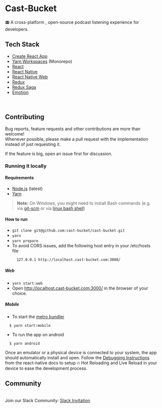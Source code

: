 # Cast-Bucket

📻 A cross-platform , open-source podcast listening experience for developers.


## Tech Stack

- [Create React App](https://github.com/facebook/create-react-app)
- [Yarn Workspaces](https://yarnpkg.com/lang/en/docs/workspaces/) (Monorepo)
- [React](https://github.com/facebook/react)
- [React Native](https://github.com/facebook/react-native)
- [React Native Web](https://github.com/necolas/react-native-web)
- [Redux](https://github.com/reduxjs/react-redux)
- [Redux Saga](https://github.com/redux-saga/redux-saga/)
- [Emotion](https://emotion.sh/docs/introduction)

<br/>

## Contributing

Bug reports, feature requests and other contributions are more than welcome! <br/>
Whenever possible, please make a pull request with the implementation instead of just requesting it.

If the feature is big, open an issue first for discussion.

### Running it locally

#### Requirements

- [Node.js](https://nodejs.org/) (latest)
- [Yarn](https://yarnpkg.com/)

> **Note:** On Windows, you might need to install Bash commands (e.g. via [git-scm](https://git-scm.com/downloads) or via [linux bash shell](https://www.howtogeek.com/249966/how-to-install-and-use-the-linux-bash-shell-on-windows-10/))

#### How to run

- `git clone git@github.com:cast-bucket/cast-bucket.git`
- `yarn`
- `yarn prepare` 
-  To avoid CORS issues, add the following host entry in your /etc/hosts file
    ```bash
      127.0.0.1 http://localhost.cast-bucket.com:3000/
    ```
##### Web
- `yarn start:web`
-  Open http://localhost.cast-bucket.com:3000/ in the browser of your choice.

##### Mobile
-  To start the [metro bundler](https://facebook.github.io/metro/)
```
  $ yarn start:mobile
```

-  To run the app on android
```
  $ yarn android
```

Once an emulator or a physical device is connected to your system, the app should automatically install and open. Follow the [Debugging Instructions](https://facebook.github.io/react-native/docs/debugging) from the react-native docs to setup :fire: Hot Reloading and Live Reload in your device to ease the development process.

## Community 

<br/>Join our Slack Community: [Slack Invitation](https://join.slack.com/t/cast-bucket/shared_invite/enQtNjI1NzY0NjEyOTQ4LWRkMzM3MDRmNGU2ODI5MGJmMWU4NjViZDUxZThjOTA2MTU1Yzc3ODFhYzI4NTIwYjIzYjlmYzA1MTQ3NGY1NTQ)
